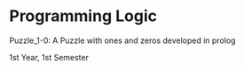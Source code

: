 # Programming Logic
Puzzle_1-0: A Puzzle with ones and zeros developed in prolog

1st Year, 1st Semester
